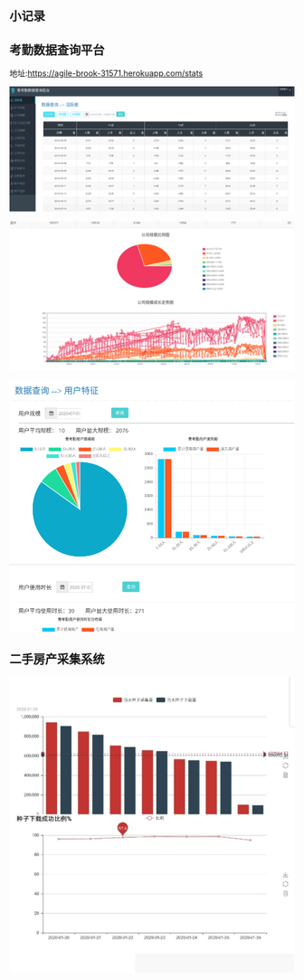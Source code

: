 ## 小记录

## 考勤数据查询平台 

地址:https://agile-brook-31571.herokuapp.com/stats

![image-20200707154028974](./image-20200707154028974.png)

![image-20200707154438811](./image-20200707154438811.png)

![image-20200707154639232](./image-20200707154639232.png)



## 二手房产采集系统

![image-20200707162035978](image-20200707162035978.png)

